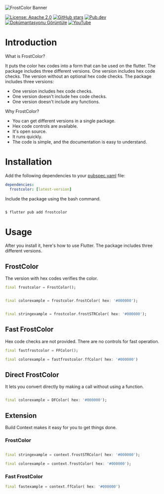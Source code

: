 
![FrostColor Banner](https://raw.githubusercontent.com/sinanuygun7/frostcolor/main/images/banner.png)

[![License: Apache 2.0](https://img.shields.io/badge/License-Apache%202.0-blue.svg)](https://opensource.org/licenses/Apache-2.0)
[![GitHub stars](https://img.shields.io/github/stars/sinanuygun7/frostcolor?style=social)](https://github.com/sinanuygun7/frostcolor)
[![Pub.dev](https://img.shields.io/pub/v/frostcolor.svg)](https://pub.dev/packages/frostcolor)
[![Dokümantasyonu Görüntüle](https://img.shields.io/badge/Dokümantasyon-v0.9.7-brightgreen.svg)](https://pub.dev/documentation/frostcolor/latest/)
[![YouTube](https://img.shields.io/badge/YouTube-Subscribe-red)](https://www.youtube.com/@frosTalonCode)

# Introduction

What is FrostColor?

It puts the color hex codes into a form that can be used on the flutter. The package includes three different versions.  One version includes hex code checks. The version without an optional hex code checks. The package includes three versions:

* One version includes hex code checks.
* One version doesn't include hex code checks.
* One version doesn't include any functions.

Why FrostColor?

* You can get different versions in a single package.
* Hex code controls are available.
* It's open source.
* It runs quickly.
* The code is simple, and the documentation is easy to understand.
  
# Installation

Add the following dependencies to your [pubspec.yaml](pubspec.yaml) file:

```yaml
dependencies:
  frostcolor: [latest-version]
```

Include the package using the bash command.

```bash

$ flutter pub add frostcolor

```

# Usage

After you install it, here's how to use Flutter. The package includes three different versions.

## FrostColor

The version with hex codes verifies the color.

```dart
final frostcolor = FrostColor();


final colorexample = frostcolor.frostColor( hex: '#000000');


final stringexample = frostcolor.frostSTRColor( hex: '#000000');
```

## Fast FrostColor

Hex code checks are not provided. There are no controls for fast operation.

```dart
final fastfrostcolor = FFColor();

final colorexample = fastfrostcolor.ffColor( hex: '#000000')

```

## Direct FrostColor

It lets you convert directly by making a call without using a function.

```dart

final colorexample = DFColor( hex: '#000000');

```

## Extension

Build Context makes it easy for you to get things done.

### FrostColor

```dart

final stringexample = context.frostSTRColor( hex: '#000000');

final colorexample = context.frostColor( hex: '#000000');
```

### Fast FrostColor

```dart
final fastexample = context.ffColor( hex: '#000000')

```
